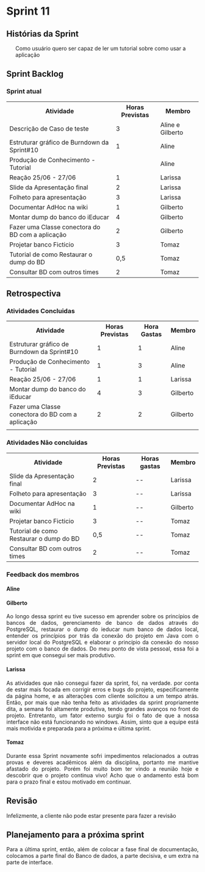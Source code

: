 <h1> Sprint 11 </h1>

<h2> Histórias da Sprint </h2>

<ul> Como usuário quero ser capaz de ler um tutorial sobre como usar a aplicação </ul>


<h2> Sprint Backlog </h2>

<h3> Sprint atual </h3>
<table>
  <tr>
    <th> Atividade </th>
    <th> Horas Previstas </th>
    <th> Membro </th>
  </tr>
  <tr>
    <td>   Descrição de Caso de teste </td>
    <td>  3 </td>
    <td>   Aline e Gilberto </td>
  </tr>
  <tr>
    <td> Estruturar gráfico de Burndown da Sprint#10  </td>
    <td>  1 </td>
    <td>  Aline </td>
  </tr>
  <tr>
    <td>  Produção de Conhecimento - Tutorial </td>
    <td>   </td>
    <td>  Aline </td>
  </tr>
  <tr>
    <td>  Reação 25/06 - 27/06 </td>
    <td>  1 </td>
    <td>  Larissa </td>
  </tr>
  <tr>
    <td>  Slide da Apresentação final </td>
    <td>  2 </td>
    <td>  Larissa </td>
  </tr>
  <tr>
    <td>  Folheto para apresentação </td>
    <td>  3 </td>
    <td>  Larissa </td>
  </tr>
  <tr>
    <td> Documentar AdHoc na wiki  </td>
    <td>  1 </td>
    <td>  Gilberto </td>
  </tr>
  <tr>
    <td>  Montar dump do banco do iEducar </td>
    <td>  4 </td>
    <td>  Gilberto </td>
  </tr>
  <tr>
    <td>  Fazer uma Classe conectora do BD com a aplicação </td>
    <td>  2 </td>
    <td>  Gilberto</td>
  </tr>
  <tr>
    <td>  Projetar banco Ficticio </td>
    <td>  3 </td>
    <td>  Tomaz </td>
  </tr>
  <tr>
    <td>  Tutorial de como Restaurar o dump do BD </td>
    <td>  0,5 </td>
    <td>  Tomaz </td>
  </tr>
  <tr>
    <td>  Consultar BD com outros times </td>
    <td>  2 </td>
    <td>  Tomaz </td>
  </tr>
</table>

<h2> Retrospectiva </h2>
<h3> Atividades Concluidas </h3>
<table>
  <tr>
    <th> Atividade </th>
    <th> Horas Previstas </th>
    <th> Hora Gastas </th>
    <th> Membro </th>
  </tr>
  <tr>
    <td> Estruturar gráfico de Burndown da Sprint#10  </td>
    <td>  1 </td>
    <td> 1 </td>
    <td>  Aline </td>
  </tr>
  <tr>
    <td>  Produção de Conhecimento - Tutorial </td>
    <td>  1 </td>
    <td> 3 </td>
    <td>  Aline </td>
  </tr>
  <tr>
    <td>  Reação 25/06 - 27/06 </td>
    <td>  1 </td>
    <td>  1 </td>
    <td>  Larissa </td>
  </tr>
  <tr>
    <td>  Montar dump do banco do iEducar </td>
    <td>  4 </td>
    <td> 3 </td>
    <td>  Gilberto </td>
  </tr>
  <tr>
    <td>  Fazer uma Classe conectora do BD com a aplicação </td>
    <td>  2 </td>
    <td> 2 </td>
    <td>  Gilberto</td>
  </tr>
  <tr>
    <td>   </td>
    <td>   </td>
    <td>   </td>
  </tr>
 

</table>

<h3> Atividades Não concluidas </h3>

<table>
  <tr>
    <th> Atividade </th>
    <th> Horas Previstas </th>
    <th> Horas gastas </th>
    <th> Membro </th>
  </tr>
  <tr>
    <td>  Slide da Apresentação final </td>
    <td>  2 </td>
    <td> -- </td>
    <td>  Larissa </td>
  </tr>
  <tr>
    <td>  Folheto para apresentação </td>
    <td>  3 </td>
    <td> -- </td>
    <td>  Larissa </td>
  </tr>
  <tr>
    <td> Documentar AdHoc na wiki  </td>
    <td>  1 </td>
    <td> -- </td>
    <td>  Gilberto </td>
  </tr>
  <tr>
    <td>  Projetar banco Ficticio </td>
    <td>  3 </td>
    <td> -- </td>
    <td>  Tomaz </td>
  </tr>
  <tr>
    <td>  Tutorial de como Restaurar o dump do BD </td>
    <td>  0,5 </td>
    <td> -- </td>
    <td>  Tomaz </td>
  </tr>
  <tr>
    <td>  Consultar BD com outros times </td>
    <td>  2 </td>
    <td> -- </td>
    <td>  Tomaz </td>
  </tr>
</table>

<h3> Feedback dos membros</h3>
<h4> Aline </h4>

<p align="justify"> </p>

<h4> Gilberto </h4>

<p align="justify">  
Ao longo dessa sprint eu tive sucesso em aprender sobre os princípios de bancos de dados, gerenciamento de banco de dados através do PostgreSQL, restaurar o dump do ieducar num banco de dados local, entender os princípios por trás da conexão do projeto em Java com o servidor local do PostgreSQL e elaborar o princípio da conexão do nosso projeto com o banco de dados. Do meu ponto de vista pessoal, essa foi a sprint em que consegui ser mais produtivo.
</p>

<h4> Larissa </h4>
<p align="justify">
As atividades que não consegui fazer da sprint, foi, na verdade. por conta de estar mais focada em corrigir erros e bugs do projeto, especificamente da página home, e as alterações com cliente solicitou a um tempo atrás. Então, por mais que não tenha feito as atividades da sprint propriamente dita, a semana foi altamente produtiva, tendo grandes avanços no front do projeto. Entretanto, um fator externo surgiu foi o fato de que a nossa interface não está funcionando no windows. Assim, sinto que a equipe está mais motivida e preparada para a próxima e última sprint.
</p>

<h4> Tomaz </h4>

<p align="justify"> 
Durante essa Sprint novamente sofri impedimentos relacionados a outras provas e deveres acadêmicos além da disciplina, portanto me mantive afastado do projeto. Porém foi muito bom ter vindo a reunião hoje e descobrir que o projeto continua vivo! Acho que o andamento está bom para o prazo final e estou motivado em continuar. 
</p>

<h2> Revisão </h2>
<p align="justify">
Infelizmente, a cliente não pode estar presente para fazer a revisão
</p>

<h2> Planejamento para a próxima sprint</h2>
<p align="justify">
Para a última sprint, então, além de colocar a fase final de documentação, colocamos a parte final do Banco de dados, a parte decisiva, e um extra na parte de interface. 
</p>
